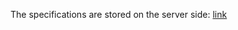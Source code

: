 The specifications are stored on the server side: [link](../../../Content.Server/FloofStation/SpaceComputer/specification.md)
